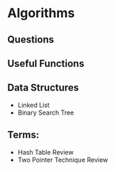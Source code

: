 # Algorithms
## Questions
## Useful Functions
## Data Structures
- Linked List
- Binary Search Tree


## Terms:
 - Hash Table Review
 - Two Pointer Technique Review